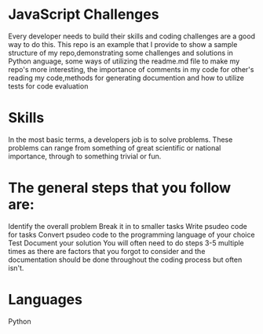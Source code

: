 # JavaScript Challenges 

Every developer needs to build their skills and coding challenges are a good way to do this. This repo is an example that I provide to show a sample structure of my repo,demonstrating some challenges and solutions in Python anguage, some ways of utilizing the readme.md file to make my repo's more interesting,
the importance of comments in my code for other's reading my code,methods for generating documention and how to utilize tests for code evaluation

# Skills

In the most basic terms, a developers job is to solve problems. These problems can range from something of great scientific or national importance, through to something trivial or fun. 

# The general steps that you follow are:

Identify the overall problem
Break it in to smaller tasks
Write psudeo code for tasks
Convert psudeo code to the programming language of your choice
Test
Document your solution
You will often need to do steps 3-5 multiple times as there are factors that you forgot to consider and the documentation should be done throughout the coding process but often isn't. 

# Languages
Python
